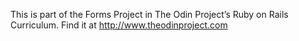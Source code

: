 This is part of the Forms Project in The Odin Project’s Ruby on Rails Curriculum. 
Find it at http://www.theodinproject.com
